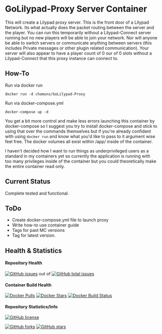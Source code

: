 # GoLilypad-Proxy Server Container

This will create a Lilypad proxy server.  This is the front door of a Lilypad Network.  Its what actually does the packet routing between the server and the player. You can run this temporarily without a Lilypad-Connect server running but no new players will be able to join your network.  Nor will anyone be able to switch servers or communicate anything between servers (this includes Private messages or other plugin related communication). Your server will also appear to have a player count of 0 our of 0 slots without a Lilypad-Connect that this proxy instance can connect to.

## How-To
Run via docker run

    docker run -d chamuns/GoLilypad-Proxy

Run via docker-compose.yml

    docker-compose up -d

You get a bit more control and make less errors launching this container by docker-compose so I suggest you try to install docker-compose and stick to using that over the commands themselves but if you're already confident with using `docker run` and know what you'd like to pass to it argument wise feel free.  The docker volumes all exist within /app/ inside of the container.  

I haven't decided how I want to run things as underprivileged users as a standard in my containers yet so currently the application is running with too many privileges inside of the container but you could theoretically make the entire container read only.

## Current Status
Complete tested and functional.

## ToDo
- Create docker-compose.yml file to launch proxy
- Write how-to use container guide
- Tags for past MC versions
- Tag for latest version.

## Health & Statistics
#### Repository Health
[![GitHub issues](https://img.shields.io/github/issues/chamunks/Lilypad-Proxy.svg?style=flat-square)](https://github.com/chamunks/Lilypad-Proxy) out of [![GitHub total issues](https://img.shields.io/github/issues-raw/chamunks/Lilypad-Proxy.svg?style=flat-square)](https://github.com/chamunks/Lilypad-Proxy)

#### Container Build Health
[![Docker Pulls](https://img.shields.io/docker/pulls/chamunks/Lilypad-Proxy.svg?style=flat-square)](https://registry.hub.docker.com/u/chamunks/Lilypad-Proxy/)
[![Docker Stars](https://img.shields.io/docker/stars/chamunks/Lilypad-Proxy.svg?style=flat-square)](https://registry.hub.docker.com/u/chamunks/Lilypad-Proxy/)
[![Docker Build Status](http://hubstatus.container42.com/chamunks/Lilypad-Proxy)](https://registry.hub.docker.com/u/chamunks/Lilypad-Proxy)

#### Repository Statistics/Info
[![GitHub license](https://img.shields.io/github/license/chamunks/Lilypad-Proxy.svg?style=flat-square)](https://github.com/chamunks/Lilypad-Proxy)

[![GitHub forks](https://img.shields.io/github/forks/chamunks/Lilypad-Proxy.svg?style=flat-square)](https://github.com/chamunks/Lilypad-Proxy)
[![GitHub stars](https://img.shields.io/github/stars/chamunks/Lilypad-Proxy.svg?style=flat-square)](https://github.com/chamunks/Lilypad-Proxy)
